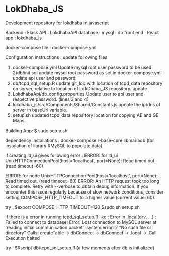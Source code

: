 # LokDhaba_JS
Development repository for lokdhaba in javascript

Backend : Flask API : LokdhabaAPI
database : mysql : db
front end : React app : lokdhaba_js


docker-compose file : docker-compose yml

Configuration instructions : 
update following files 
1) docker-compose.yml
Update mysql root user password to be used.
2)db/init.sql
update mysql root password as set in docker-compose.yml
update api user and password 
3) db/tcpd_sql_setup.R
update git_loc with location of tcpd_data repository on server, relative to location of LokDhaba_JS repository.
update 
4) LokdhabaApi/db_config.properties
Update user to api user and respective password. (lines 3 and 4)
3) lokdhaba_js/src/Components/Shared/Constants.js
update the ip/dns of server in baseUrl variable.
4) setup.sh
updated tcpd_data repository location for copying AE and GE Maps.


Building App:
$ sudo setup.sh

dependency installations :
docker-compose
r-base-core
libmariadb (for instalation of library RMySQL to populate data)
 


if creating ld_ui gives following error : 
ERROR: for ld_ui  UnixHTTPConnectionPool(host='localhost', port=None): Read timed out. (read timeout=60)

ERROR: for node  UnixHTTPConnectionPool(host='localhost', port=None): Read timed out. (read timeout=60)
ERROR: An HTTP request took too long to complete. Retry with --verbose to obtain debug information.
If you encounter this issue regularly because of slow network conditions, consider setting COMPOSE_HTTP_TIMEOUT to a higher value (current value: 60).

try : 
$export COMPOSE_HTTP_TIMEOUT=120
$sudo sh setup.sh


if there is a error in running tcpd_sql_setup.R like :
Error in .local(drv, ...) : 
  Failed to connect to database: Error: Lost connection to MySQL server at 'reading initial communication packet', system error: 2 "No such file or directory"
Calls: createTable -> dbConnect -> dbConnect -> .local -> .Call
Execution halted

try :
$Rscript db/tcpd_sql_setup.R (a few moments after db is initialized) 
